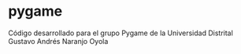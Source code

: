 # pygame
Código desarrollado para el grupo Pygame de la Universidad Distrital
Gustavo Andrés Naranjo Oyola
